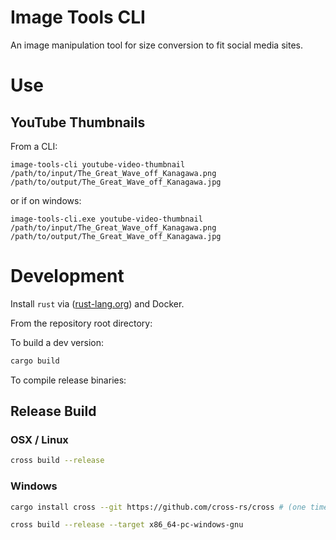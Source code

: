 # Image Tools CLI
An image manipulation tool for size conversion to fit social media sites.

# Use

## YouTube Thumbnails

From a CLI:

```
image-tools-cli youtube-video-thumbnail /path/to/input/The_Great_Wave_off_Kanagawa.png /path/to/output/The_Great_Wave_off_Kanagawa.jpg
```

or if on windows:
```
image-tools-cli.exe youtube-video-thumbnail /path/to/input/The_Great_Wave_off_Kanagawa.png /path/to/output/The_Great_Wave_off_Kanagawa.jpg
```


# Development

Install ``rust`` via ([rust-lang.org](https://www.rust-lang.org/tools/install)) and Docker.

From the repository root directory:


To build a dev version:
```bash
cargo build
```


To compile release binaries:

## Release Build

### OSX / Linux

```bash
cross build --release
```

### Windows

```bash
cargo install cross --git https://github.com/cross-rs/cross # (one time)
```

```bash
cross build --release --target x86_64-pc-windows-gnu
```
